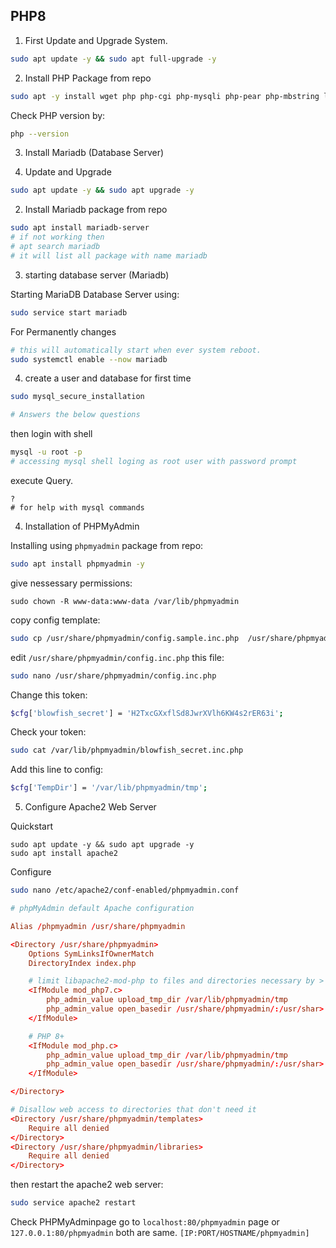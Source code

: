 ## PHP8

1. First Update and Upgrade System.

```bash
sudo apt update -y && sudo apt full-upgrade -y
```

2. Install PHP Package from repo

```bash
sudo apt -y install wget php php-cgi php-mysqli php-pear php-mbstring libapache2-mod-php php-common php-phpseclib php-mysql
```

Check PHP version by:

```bash
php --version
```

3. Install Mariadb (Database Server)

1. Update and Upgrade

```bash
sudo apt update -y && sudo apt upgrade -y
```

2. Install Mariadb package from repo

```bash
sudo apt install mariadb-server
# if not working then
# apt search mariadb
# it will list all package with name mariadb
```

3. starting database server (Mariadb)

Starting MariaDB Database Server using:

```bash
sudo service start mariadb
```

For Permanently changes

```bash
# this will automatically start when ever system reboot.
sudo systemctl enable --now mariadb
```

4. create a user and database for first time

```bash
sudo mysql_secure_installation

# Answers the below questions
```

then login with shell

```bash
mysql -u root -p
# accessing mysql shell loging as root user with password prompt
```

execute Query.

```mysql
? 
# for help with mysql commands
```

4. Installation of PHPMyAdmin


Installing using `phpmyadmin` package from repo:
```bash
sudo apt install phpmyadmin -y
```

give nessessary permissions:

```
sudo chown -R www-data:www-data /var/lib/phpmyadmin
```

copy config template:

```bash
sudo cp /usr/share/phpmyadmin/config.sample.inc.php  /usr/share/phpmyadmin/config.inc.php
```

edit `/usr/share/phpmyadmin/config.inc.php` this file:

```bash
sudo nano /usr/share/phpmyadmin/config.inc.php
```

Change this token:

```bash
$cfg['blowfish_secret'] = 'H2TxcGXxflSd8JwrXVlh6KW4s2rER63i';
```

Check your token:

```bash
sudo cat /var/lib/phpmyadmin/blowfish_secret.inc.php
```

Add this line to config:

```bash
$cfg['TempDir'] = '/var/lib/phpmyadmin/tmp';
```

5. Configure Apache2 Web Server

Quickstart

```
sudo apt update -y && sudo apt upgrade -y
sudo apt install apache2
```

Configure

```bash
sudo nano /etc/apache2/conf-enabled/phpmyadmin.conf
```

```conf
# phpMyAdmin default Apache configuration

Alias /phpmyadmin /usr/share/phpmyadmin

<Directory /usr/share/phpmyadmin>
    Options SymLinksIfOwnerMatch
    DirectoryIndex index.php

    # limit libapache2-mod-php to files and directories necessary by >
    <IfModule mod_php7.c>
        php_admin_value upload_tmp_dir /var/lib/phpmyadmin/tmp
        php_admin_value open_basedir /usr/share/phpmyadmin/:/usr/shar>
    </IfModule>

    # PHP 8+
    <IfModule mod_php.c>
        php_admin_value upload_tmp_dir /var/lib/phpmyadmin/tmp
        php_admin_value open_basedir /usr/share/phpmyadmin/:/usr/shar>
    </IfModule>

</Directory>

# Disallow web access to directories that don't need it
<Directory /usr/share/phpmyadmin/templates>
    Require all denied
</Directory>
<Directory /usr/share/phpmyadmin/libraries>
    Require all denied
</Directory>

```

then restart the apache2 web server:

```bash
sudo service apache2 restart
```

Check PHPMyAdminpage
go to `localhost:80/phpmyadmin` page or `127.0.0.1:80/phpmyadmin`
both are same.
`[IP:PORT/HOSTNAME/phpmyadmin]`
